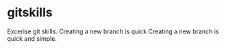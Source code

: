 # gitskills
Excerise git skills.
Creating a new branch is quick
Creating a new branch is quick and simple.
